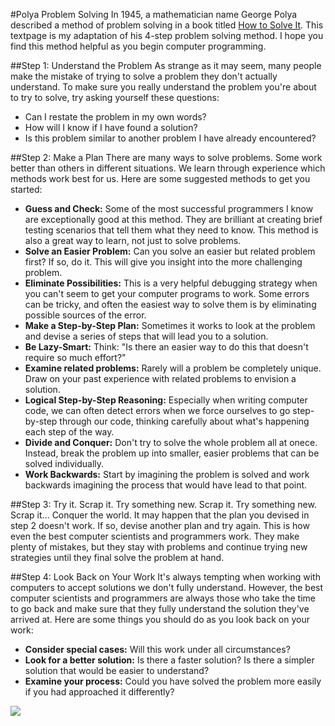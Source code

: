 #Polya Problem Solving
In 1945, a mathematician name George Polya described a method of problem solving in a book titled [How to Solve It](http://en.wikipedia.org/wiki/How_to_Solve_It). This textpage is my adaptation of his 4-step problem solving method. I hope you find this method helpful as you begin computer programming.

##Step 1: Understand the Problem
As strange as it may seem, many people make the mistake of trying to solve a problem they don't actually understand. To make sure you really understand the problem you're about to try to solve, try asking yourself these questions:

* Can I restate the problem in my own words?
* How will I know if I have found a solution?
* Is this problem similar to another problem I have already encountered?

##Step 2: Make a Plan
There are many ways to solve problems. Some work better than others in different situations. We learn through experience which methods work best for us. Here are some suggested methods to get you started:

* **Guess and Check:** Some of the most successful programmers I know are exceptionally good at this method. They are brilliant at creating brief testing scenarios that tell them what they need to know. This method is also a great way to learn, not just to solve problems.
* **Solve an Easier Problem:** Can you solve an easier but related problem first? If so, do it. This will give you insight into the more challenging problem.
* **Eliminate Possibilities:** This is a very helpful debugging strategy when you can't seem to get your computer programs to work. Some errors can be tricky, and often the easiest way to solve them is by eliminating possible sources of the error.
* **Make a Step-by-Step Plan:** Sometimes it works to look at the problem and devise a series of steps that will lead you to a solution.
* **Be Lazy-Smart:** Think: "Is there an easier way to do this that doesn't require so much effort?"
* **Examine related problems:** Rarely will a problem be completely unique. Draw on your past experience with related problems to envision a solution.
* **Logical Step-by-Step Reasoning:** Especially when writing computer code, we can often detect errors when we force ourselves to go step-by-step through our code, thinking carefully about what's happening each step of the way.
* **Divide and Conquer:** Don't try to solve the whole problem all at onece. Instead, break the problem up into smaller, easier problems that can be solved individually.
* **Work Backwards:** Start by imagining the problem is solved and work backwards imagining the process that would have lead to that point.

##Step 3: Try it. Scrap it. Try something new. Scrap it. Try something new. Scrap it... Conquer the world.
It may happen that the plan you devised in step 2 doesn't work. If so, devise another plan and try again. This is how even the best computer scientists and programmers work. They make plenty of mistakes, but they stay with problems and continue trying new strategies until they final solve the problem at hand.

##Step 4: Look Back on Your Work
It's always tempting when working with computers to accept solutions we don't fully understand. However, the best computer scientists and programmers are always those who take the time to go back and make sure that they fully understand the solution they've arrived at. Here are some things you should do as you look back on your work:

* **Consider special cases:** Will this work under all circumstances?
* **Look for a better solution:** Is there a faster solution? Is there a simpler solution that would be easier to understand?
* **Examine your process:** Could you have solved the problem more easily if you had approached it differently?

![](http://christensenacademy.org/img/signature.png)
